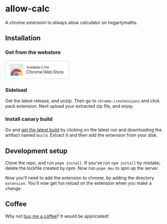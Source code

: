 # allow-calc
A chrome extension to always allow calculator on hegartymaths.

## Installation
### Get from the webstore
[![Get on the webstore](https://github.com/jacobhq/allow-calc/blob/main/webstore-small.png)](https://chrome.google.com/webstore/detail/hegarty-allow-calculator/ompglifjmnnpmfoomlgonhoaehkbbndm?hl=en-GB)

### Sideload
Get the latest release, and unzip. Then go to `chrome://extensions` and click pack extension. Next upload your extracted zip file, and enjoy.

### Install canary build
Go and [get the latest build](https://github.com/jacobhq/allow-calc/actions/workflows/main.yml) by clicking on the latest run and downloading the artifact named `build`. Extract it and then add the extension from your disk.

## Development setup
Clone the repo, and run `pnpm install`. If you've run `npm install` by mistake, delete the lockfile created by npm. Now run `pnpm dev` to spin up the server.

Now you'll need to add the extension to chrome, by adding the directory `extension`. You'll now get hot reload on the extension when you make a change.

## Coffee
Why not <a href="https://www.buymeacoffee.com/jem" target="_blank">buy me a coffee</a>? It would be appriciated!
